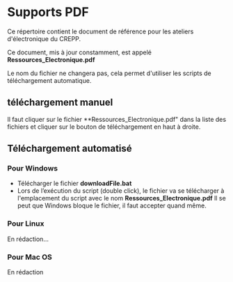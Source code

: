 # Supports PDF

Ce répertoire contient le document de référence pour les ateliers d'électronique du CREPP.

Ce document, mis à jour constamment, est appelé **Ressources_Electronique.pdf**

Le nom du fichier ne changera pas, cela permet d'utiliser les scripts de téléchargement automatique.

## téléchargement manuel

Il faut cliquer sur le fichier **Ressources_Electronique.pdf" dans la liste des fichiers et cliquer sur le bouton de téléchargement en haut à droite.

## Téléchargement automatisé

### Pour Windows

- Télécharger le fichier **downloadFile.bat**
- Lors de l’exécution du script (double click), le fichier va se télécharger à l'emplacement du script
avec le nom **Ressources_Electronique.pdf**
Il se peut que Windows bloque le fichier, il faut accepter quand même.

### Pour Linux

En rédaction...

### Pour Mac OS

En rédaction
